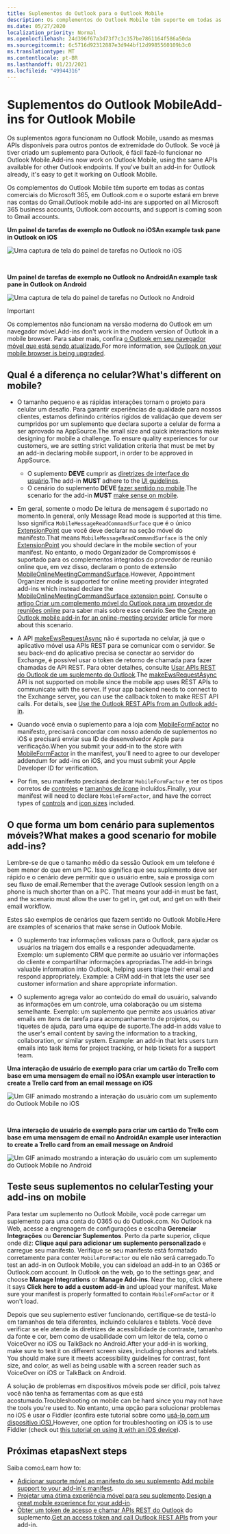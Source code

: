 ```yaml
---
title: Suplementos do Outlook para o Outlook Mobile
description: Os complementos do Outlook Mobile têm suporte em todas as contas comerciais do Microsoft 365, em Outlook.com e o suporte estará em breve nas contas do Gmail.
ms.date: 05/27/2020
localization_priority: Normal
ms.openlocfilehash: 24d396f67a3d73f7c3c357be7861164f586a50da
ms.sourcegitcommit: 6c5716d92312887e3d944bf12d9985560109b3c0
ms.translationtype: MT
ms.contentlocale: pt-BR
ms.lasthandoff: 01/23/2021
ms.locfileid: "49944316"
---
```

# <a name="add-ins-for-outlook-mobile"></a><span data-ttu-id="eda18-103">Suplementos do Outlook Mobile</span><span class="sxs-lookup"><span data-stu-id="eda18-103">Add-ins for Outlook Mobile</span></span>

<span data-ttu-id="eda18-p101">Os suplementos agora funcionam no Outlook Mobile, usando as mesmas APIs disponíveis para outros pontos de extremidade do Outlook. Se você já tiver criado um suplemento para Outlook, é fácil fazê-lo funcionar no Outlook Mobile.</span><span class="sxs-lookup"><span data-stu-id="eda18-p101">Add-ins now work on Outlook Mobile, using the same APIs available for other Outlook endpoints. If you've built an add-in for Outlook already, it's easy to get it working on Outlook Mobile.</span></span>

<span data-ttu-id="eda18-106">Os complementos do Outlook Mobile têm suporte em todas as contas comerciais do Microsoft 365, em Outlook.com e o suporte estará em breve nas contas do Gmail.</span><span class="sxs-lookup"><span data-stu-id="eda18-106">Outlook mobile add-ins are supported on all Microsoft 365 business accounts, Outlook.com accounts, and support is coming soon to Gmail accounts.</span></span>

<span data-ttu-id="eda18-107">**Um painel de tarefas de exemplo no Outlook no iOS**</span><span class="sxs-lookup"><span data-stu-id="eda18-107">**An example task pane in Outlook on iOS**</span></span>

![Uma captura de tela do painel de tarefas no Outlook no iOS](../images/outlook-mobile-addin-taskpane.png)

<br/>

<span data-ttu-id="eda18-109">**Um painel de tarefas de exemplo no Outlook no Android**</span><span class="sxs-lookup"><span data-stu-id="eda18-109">**An example task pane in Outlook on Android**</span></span>

![Uma captura de tela do painel de tarefas no Outlook no Android](../images/outlook-mobile-addin-taskpane-android.png)

> [!IMPORTANT]
> <span data-ttu-id="eda18-111">Os complementos não funcionam na versão moderna do Outlook em um navegador móvel.</span><span class="sxs-lookup"><span data-stu-id="eda18-111">Add-ins don't work in the modern version of Outlook in a mobile browser.</span></span> <span data-ttu-id="eda18-112">Para saber mais, confira [o Outlook em seu navegador móvel que está sendo atualizado.](https://techcommunity.microsoft.com/t5/outlook-blog/outlook-on-your-mobile-browser-is-being-upgraded/ba-p/1125816)</span><span class="sxs-lookup"><span data-stu-id="eda18-112">For more information, see [Outlook on your mobile browser is being upgraded](https://techcommunity.microsoft.com/t5/outlook-blog/outlook-on-your-mobile-browser-is-being-upgraded/ba-p/1125816).</span></span>

## <a name="whats-different-on-mobile"></a><span data-ttu-id="eda18-113">Qual é a diferença no celular?</span><span class="sxs-lookup"><span data-stu-id="eda18-113">What's different on mobile?</span></span>

- <span data-ttu-id="eda18-p103">O tamanho pequeno e as rápidas interações tornam o projeto para celular um desafio. Para garantir experiências de qualidade para nossos clientes, estamos definindo critérios rígidos de validação que devem ser cumpridos por um suplemento que declara suporte a celular de forma a ser aprovado na AppSource.</span><span class="sxs-lookup"><span data-stu-id="eda18-p103">The small size and quick interactions make designing for mobile a challenge. To ensure quality experiences for our customers, we are setting strict validation criteria that must be met by an add-in declaring mobile support, in order to be approved in AppSource.</span></span>
    - <span data-ttu-id="eda18-116">O suplemento **DEVE** cumprir as [diretrizes de interface do usuário](outlook-addin-design.md).</span><span class="sxs-lookup"><span data-stu-id="eda18-116">The add-in **MUST** adhere to the [UI guidelines](outlook-addin-design.md).</span></span>
    - <span data-ttu-id="eda18-117">O cenário do suplemento **DEVE** [fazer sentido no mobile](#what-makes-a-good-scenario-for-mobile-add-ins).</span><span class="sxs-lookup"><span data-stu-id="eda18-117">The scenario for the add-in **MUST** [make sense on mobile](#what-makes-a-good-scenario-for-mobile-add-ins).</span></span>

- <span data-ttu-id="eda18-118">Em geral, somente o modo De leitura de mensagem é suportado no momento.</span><span class="sxs-lookup"><span data-stu-id="eda18-118">In general, only Message Read mode is supported at this time.</span></span> <span data-ttu-id="eda18-119">Isso significa `MobileMessageReadCommandSurface` que é o único [ExtensionPoint](../reference/manifest/extensionpoint.md#mobilemessagereadcommandsurface) que você deve declarar na seção móvel do manifesto.</span><span class="sxs-lookup"><span data-stu-id="eda18-119">That means `MobileMessageReadCommandSurface` is the only [ExtensionPoint](../reference/manifest/extensionpoint.md#mobilemessagereadcommandsurface) you should declare in the mobile section of your manifest.</span></span> <span data-ttu-id="eda18-120">No entanto, o modo Organizador de Compromissos é suportado para os complementos integrados do provedor de reunião online que, em vez disso, declaram o ponto de extensão [MobileOnlineMeetingCommandSurface](../reference/manifest/extensionpoint.md#mobileonlinemeetingcommandsurface).</span><span class="sxs-lookup"><span data-stu-id="eda18-120">However, Appointment Organizer mode is supported for online meeting provider integrated add-ins which instead declare the [MobileOnlineMeetingCommandSurface extension point](../reference/manifest/extensionpoint.md#mobileonlinemeetingcommandsurface).</span></span> <span data-ttu-id="eda18-121">Consulte o [artigo Criar um complemento móvel do Outlook para um provedor de reuniões online](online-meeting.md) para saber mais sobre esse cenário.</span><span class="sxs-lookup"><span data-stu-id="eda18-121">See the [Create an Outlook mobile add-in for an online-meeting provider](online-meeting.md) article for more about this scenario.</span></span>

- <span data-ttu-id="eda18-p105">A API [makeEwsRequestAsync](../reference/objectmodel/preview-requirement-set/office.context.mailbox.md#methods) não é suportada no celular, já que o aplicativo móvel usa APIs REST para se comunicar com o servidor. Se seu back-end do aplicativo precisa se conectar ao servidor do Exchange, é possível usar o token de retorno de chamada para fazer chamadas de API REST. Para obter detalhes, consulte [Usar APIs REST do Outlook de um suplemento do Outlook](use-rest-api.md).</span><span class="sxs-lookup"><span data-stu-id="eda18-p105">The [makeEwsRequestAsync](../reference/objectmodel/preview-requirement-set/office.context.mailbox.md#methods) API is not supported on mobile since the mobile app uses REST APIs to communicate with the server. If your app backend needs to connect to the Exchange server, you can use the callback token to make REST API calls. For details, see [Use the Outlook REST APIs from an Outlook add-in](use-rest-api.md).</span></span>

- <span data-ttu-id="eda18-125">Quando você envia o suplemento para a loja com [MobileFormFactor](../reference/manifest/mobileformfactor.md) no manifesto, precisará concordar com nosso adendo de suplementos no iOS e precisará enviar sua ID de desenvolvedor Apple para verificação.</span><span class="sxs-lookup"><span data-stu-id="eda18-125">When you submit your add-in to the store with [MobileFormFactor](../reference/manifest/mobileformfactor.md) in the manifest, you'll need to agree to our developer addendum for add-ins on iOS, and you must submit your Apple Developer ID for verification.</span></span>

- <span data-ttu-id="eda18-126">Por fim, seu manifesto precisará declarar `MobileFormFactor` e ter os tipos corretos de [controles](../reference/manifest/control.md) e [tamanhos de ícone](../reference/manifest/icon.md) incluídos.</span><span class="sxs-lookup"><span data-stu-id="eda18-126">Finally, your manifest will need to declare `MobileFormFactor`, and have the correct types of [controls](../reference/manifest/control.md) and [icon sizes](../reference/manifest/icon.md) included.</span></span>

## <a name="what-makes-a-good-scenario-for-mobile-add-ins"></a><span data-ttu-id="eda18-127">O que forma um bom cenário para suplementos móveis?</span><span class="sxs-lookup"><span data-stu-id="eda18-127">What makes a good scenario for mobile add-ins?</span></span>

<span data-ttu-id="eda18-p106">Lembre-se de que o tamanho médio da sessão Outlook em um telefone é bem menor do que em um PC. Isso significa que seu suplemento deve ser rápido e o cenário deve permitir que o usuário entre, saia e prossiga com seu fluxo de email.</span><span class="sxs-lookup"><span data-stu-id="eda18-p106">Remember that the average Outlook session length on a phone is much shorter than on a PC. That means your add-in must be fast, and the scenario must allow the user to get in, get out, and get on with their email workflow.</span></span>

<span data-ttu-id="eda18-130">Estes são exemplos de cenários que fazem sentido no Outlook Mobile.</span><span class="sxs-lookup"><span data-stu-id="eda18-130">Here are examples of scenarios that make sense in Outlook Mobile.</span></span>

- <span data-ttu-id="eda18-p107">O suplemento traz informações valiosas para o Outlook, para ajudar os usuários na triagem dos emails e a responder adequadamente. Exemplo: um suplemento CRM que permite ao usuário ver informações do cliente e compartilhar informações apropriadas.</span><span class="sxs-lookup"><span data-stu-id="eda18-p107">The add-in brings valuable information into Outlook, helping users triage their email and respond appropriately. Example: a CRM add-in that lets the user see customer information and share appropriate information.</span></span>

- <span data-ttu-id="eda18-p108">O suplemento agrega valor ao conteúdo do email do usuário, salvando as informações em um controle, uma colaboração ou um sistema semelhante. Exemplo: um suplemento que permite aos usuários ativar emails em itens de tarefa para acompanhamento de projetos, ou tíquetes de ajuda, para uma equipe de suporte.</span><span class="sxs-lookup"><span data-stu-id="eda18-p108">The add-in adds value to the user's email content by saving the information to a tracking, collaboration, or similar system. Example: an add-in that lets users turn emails into task items for project tracking, or help tickets for a support team.</span></span>

<span data-ttu-id="eda18-135">**Uma interação de usuário de exemplo para criar um cartão do Trello com base em uma mensagem de email no iOS**</span><span class="sxs-lookup"><span data-stu-id="eda18-135">**An example user interaction to create a Trello card from an email message on iOS**</span></span>

![Um GIF animado mostrando a interação do usuário com um suplemento do Outlook Mobile no iOS](../images/outlook-mobile-addin-interaction.gif)

<br/>

<span data-ttu-id="eda18-137">**Uma interação de usuário de exemplo para criar um cartão do Trello com base em uma mensagem de email no Android**</span><span class="sxs-lookup"><span data-stu-id="eda18-137">**An example user interaction to create a Trello card from an email message on Android**</span></span>

![Um GIF animado mostrando a interação do usuário com um suplemento do Outlook Mobile no Android](../images/outlook-mobile-addin-interaction-android.gif)

## <a name="testing-your-add-ins-on-mobile"></a><span data-ttu-id="eda18-139">Teste seus suplementos no celular</span><span class="sxs-lookup"><span data-stu-id="eda18-139">Testing your add-ins on mobile</span></span>

<span data-ttu-id="eda18-p109">Para testar um suplemento no Outlook Mobile, você pode carregar um suplemento para uma conta do O365 ou do Outlook.com. No Outlook na Web, acesse a engrenagem de configurações e escolha **Gerenciar Integrações** ou **Gerenciar Suplementos**. Perto da parte superior, clique onde diz: **Clique aqui para adicionar um suplemento personalizado** e carregue seu manifesto. Verifique se seu manifesto está formatado corretamente para conter `MobileFormFactor` ou ele não será carregado.</span><span class="sxs-lookup"><span data-stu-id="eda18-p109">To test an add-in on Outlook Mobile, you can sideload an add-in to an O365 or Outlook.com account. In Outlook on the web, go to the settings gear, and choose **Manage Integrations** or **Manage Add-ins**. Near the top, click where it says **Click here to add a custom add-in** and upload your manifest. Make sure your manifest is properly formatted to contain `MobileFormFactor` or it won't load.</span></span>

<span data-ttu-id="eda18-p110">Depois que seu suplemento estiver funcionando, certifique-se de testá-lo em tamanhos de tela diferentes, incluindo celulares e tablets. Você deve verificar se ele atende às diretrizes de acessibilidade de contraste, tamanho da fonte e cor, bem como de usabilidade com um leitor de tela, como o VoiceOver no iOS ou TalkBack no Android.</span><span class="sxs-lookup"><span data-stu-id="eda18-p110">After your add-in is working, make sure to test it on different screen sizes, including phones and tablets. You should make sure it meets accessibility guidelines for contrast, font size, and color, as well as being usable with a screen reader such as VoiceOver on iOS or TalkBack on Android.</span></span>

<span data-ttu-id="eda18-145">A solução de problemas em dispositivos móveis pode ser difícil, pois talvez você não tenha as ferramentas com as que está acostumado.</span><span class="sxs-lookup"><span data-stu-id="eda18-145">Troubleshooting on mobile can be hard since you may not have the tools you're used to.</span></span> <span data-ttu-id="eda18-146">No entanto, uma opção para solucionar problemas no iOS é usar o Fiddler (confira este tutorial sobre como [usá-lo com um dispositivo iOS).](https://www.telerik.com/blogs/using-fiddler-with-apple-ios-devices)</span><span class="sxs-lookup"><span data-stu-id="eda18-146">However, one option for troubleshooting on iOS is to use Fiddler (check out [this tutorial on using it with an iOS device](https://www.telerik.com/blogs/using-fiddler-with-apple-ios-devices)).</span></span>

## <a name="next-steps"></a><span data-ttu-id="eda18-147">Próximas etapas</span><span class="sxs-lookup"><span data-stu-id="eda18-147">Next steps</span></span>

<span data-ttu-id="eda18-148">Saiba como:</span><span class="sxs-lookup"><span data-stu-id="eda18-148">Learn how to:</span></span>

- <span data-ttu-id="eda18-149">[Adicionar suporte móvel ao manifesto do seu suplemento](add-mobile-support.md).</span><span class="sxs-lookup"><span data-stu-id="eda18-149">[Add mobile support to your add-in's manifest](add-mobile-support.md).</span></span>
- <span data-ttu-id="eda18-150">[Projetar uma ótima experiência móvel para seu suplemento](outlook-addin-design.md).</span><span class="sxs-lookup"><span data-stu-id="eda18-150">[Design a great mobile experience for your add-in](outlook-addin-design.md).</span></span>
- <span data-ttu-id="eda18-151">[Obter um token de acesso e chamar APIs REST do Outlook](use-rest-api.md) do suplemento.</span><span class="sxs-lookup"><span data-stu-id="eda18-151">[Get an access token and call Outlook REST APIs](use-rest-api.md) from your add-in.</span></span>
